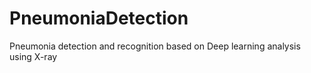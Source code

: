 # PneumoniaDetection
Pneumonia detection and recognition based on Deep learning analysis using X-ray
